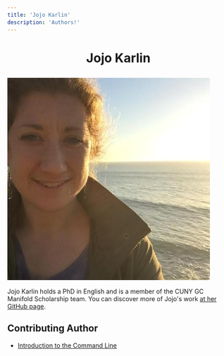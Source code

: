 ```yaml
---
title: 'Jojo Karlin'
description: 'Authors!'
---
```


# <p style="text-align: center;"> Jojo Karlin </p>

![Jojo Karlin](/images/authors/jojo-karlin.jpg)

Jojo Karlin holds a PhD in English and is a member of the CUNY GC Manifold Scholarship team. You can discover more of Jojo's work [at her GitHub page](https://github.com/jojokarlin).

## Contributing Author

- [Introduction to the Command Line](https://zweibel.net/DHRI-static/workshops/command-line/)